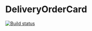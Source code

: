 # DeliveryOrderCard
[![Build status](https://ci.appveyor.com/api/projects/status/df4pn4ra5lsr32p7?svg=true)](https://ci.appveyor.com/project/Anna-Stankevich/aqa-homework-5-1)
